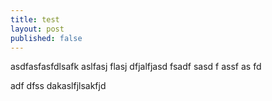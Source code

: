 ```yaml
---
title: test
layout: post
published: false
---
```

asdfasfasfdlsafk aslfasj flasj dfjalfjasd
fsadf
sasd
f
assf
as
fd

adf
dfss
dakaslfjlsakfjd